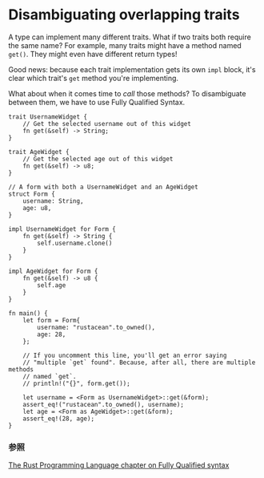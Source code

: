 # Disambiguating overlapping traits

A type can implement many different traits. What if two traits both require the same name? For example, many traits might have a method named `get()`. They might even have different return types! 

Good news: because each trait implementation gets its own `impl` block, it's 
clear which trait's `get` method you're implementing. 

What about when it comes time to _call_ those methods? To disambiguate between
them, we have to use Fully Qualified Syntax.

```rust,editable
trait UsernameWidget {
    // Get the selected username out of this widget
    fn get(&self) -> String;
}

trait AgeWidget {
    // Get the selected age out of this widget
    fn get(&self) -> u8;
}

// A form with both a UsernameWidget and an AgeWidget
struct Form {
    username: String,
    age: u8,
}

impl UsernameWidget for Form {
    fn get(&self) -> String {
        self.username.clone()
    }
}

impl AgeWidget for Form {
    fn get(&self) -> u8 {
        self.age
    }
}

fn main() {
    let form = Form{
        username: "rustacean".to_owned(),
        age: 28,
    };

    // If you uncomment this line, you'll get an error saying 
    // "multiple `get` found". Because, after all, there are multiple methods
    // named `get`.
    // println!("{}", form.get());

    let username = <Form as UsernameWidget>::get(&form);
    assert_eq!("rustacean".to_owned(), username);
    let age = <Form as AgeWidget>::get(&form);
    assert_eq!(28, age);
}
```

<!--
### See also:
-->
### 参照

[The Rust Programming Language chapter on Fully Qualified syntax][trpl_fqsyntax]

[trpl_fqsyntax]: https://doc.rust-lang.org/book/ch19-03-advanced-traits.html#fully-qualified-syntax-for-disambiguation-calling-methods-with-the-same-name
